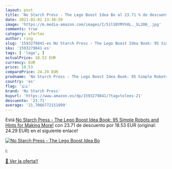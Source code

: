 ```yaml
---
layout: post
title: 'No Starch Press - The Lego Boost Idea Bo al 23.71 % de descuento'
date: 2021-02-01 13:30:59
image: 'https://m.media-amazon.com/images/I/51lSDYMYh0L._SL200_.jpg'
comments: true
category: ofertas
author: ring
slug: '1593279841-es No Starch Press - The Lego Boost Idea Book: 95 Simple...'
sku: '1593279841-es'
tags: [ 'lego', ]
actualPrice: 18.53 EUR
currency: EUR
price: 18.53
comparePrice: 24.29 EUR
prodname: 'No Starch Press - The Lego Boost Idea Book: 95 Simple Robots and Hints for Making More!'
country: 'es'
flag: '🇪🇸'
brand: 'No Starch Press'
buyurl: 'https://www.amazon.es/dp/1593279841/?tag=tolees-21'
descuento: '23.71'
average: '21.7066772151899'
---
```


Está [No Starch Press - The Lego Boost Idea Book: 95 Simple Robots and Hints for Making More!](https://www.amazon.es/dp/1593279841/?tag=tolees-21) con 23.71 de descuento por 18.53 EUR (original: 24.29 EUR) en el siguiente enlace!

[![No Starch Press - The Lego Boost Idea Bo](https://m.media-amazon.com/images/I/51lSDYMYh0L._SL200_.jpg)](https://www.amazon.es/dp/1593279841/?tag=tolees-21)

ℹ️:


[🛒 Ver la oferta!!](https://www.amazon.es/dp/1593279841/?tag=tolees-21)
